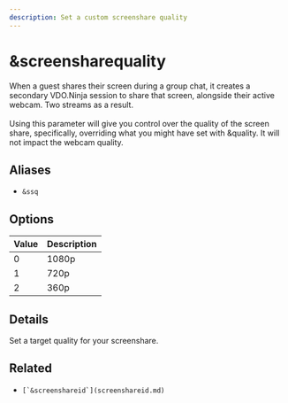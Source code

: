 ```yaml
---
description: Set a custom screenshare quality
---
```


# \&screensharequality

When a guest shares their screen during a group chat, it creates a secondary VDO.Ninja session to share that screen, alongside their active webcam.  Two streams as a result.\
\
Using this parameter will give you control over the quality of the screen share, specifically, overriding what you might have set with \&quality.    It will not impact the webcam quality.

## Aliases

* `&ssq`

## Options

| Value | Description |
| ----- | ----------- |
| 0     | 1080p       |
| 1     | 720p        |
| 2     | 360p        |

## Details

Set a target quality for your screenshare.

## Related

* ``[`&screenshareid`](screenshareid.md)``
